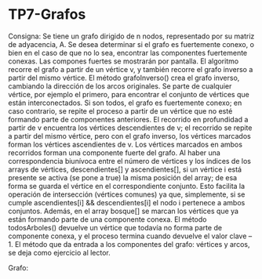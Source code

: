 # TP7-Grafos
Consigna:
Se tiene un grafo dirigido de n nodos, representado por su matriz de adyacencia, A. Se desea
determinar si el grafo es fuertemente conexo, o bien en el caso de que no lo sea, encontrar las
componentes fuertemente conexas. Las compones fuertes se mostrarán por pantalla.
El algoritmo recorre el grafo a partir de un vértice v, y también recorre el grafo inverso
a partir del mismo vértice. El método grafoInverso() crea el grafo inverso, cambiando la
dirección de los arcos originales.
Se parte de cualquier vértice, por ejemplo el primero, para encontrar el conjunto de vértices
que están interconectados. Si son todos, el grafo es fuertemente conexo; en caso contrario, se
repite el proceso a partir de un vértice que no esté formando parte de componentes anteriores.
El recorrido en profundidad a partir de v encuentra los vértices descendientes de v; el recorrido
se repite a partir del mismo vértice, pero con el grafo inverso, los vértices marcados forman los
vértices ascendientes de v. Los vértices marcados en ambos recorridos forman una componente
fuerte del grafo.
Al haber una correspondencia biunívoca entre el número de vértices y los índices de los arrays
de vértices, descendientes[] y ascendientes[], si un vértice i está presente se activa (se
pone a true) la misma posición del array; de esa forma se guarda el vértice en el correspondiente
conjunto. Esto facilita la operación de intersección (vértices comunes) ya que, simplemente, si
se cumple ascendientes[i] && descendientes[i] el nodo i pertenece a ambos conjuntos.
Además, en el array bosque[] se marcan los vértices que ya están formando parte de una componente
conexa. El método todosArboles() devuelve un vértice que todavía no forma parte de
componente conexa, y el proceso termina cuando devuelve el valor clave –1.
El método que da entrada a los componentes del grafo: vértices y arcos, se deja como ejercicio
al lector.

Grafo:
